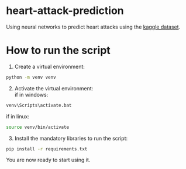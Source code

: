 # heart-attack-prediction

Using neural networks to predict heart attacks using the <a href="https://www.kaggle.com/rashikrahmanpritom/heart-attack-analysis-prediction-dataset">kaggle dataset</a>.

# How to run the script
1. Create a virtual environment:
```sh
python -m venv venv
```
2. Activate the virtual environment: <br>
if in windows:
```sh
venv\Scripts\activate.bat
```
if in linux:
```sh
source venv/bin/activate
```
3. Install the mandatory libraries to run the script:
```sh
pip install -r requirements.txt
```
You are now ready to start using it.
